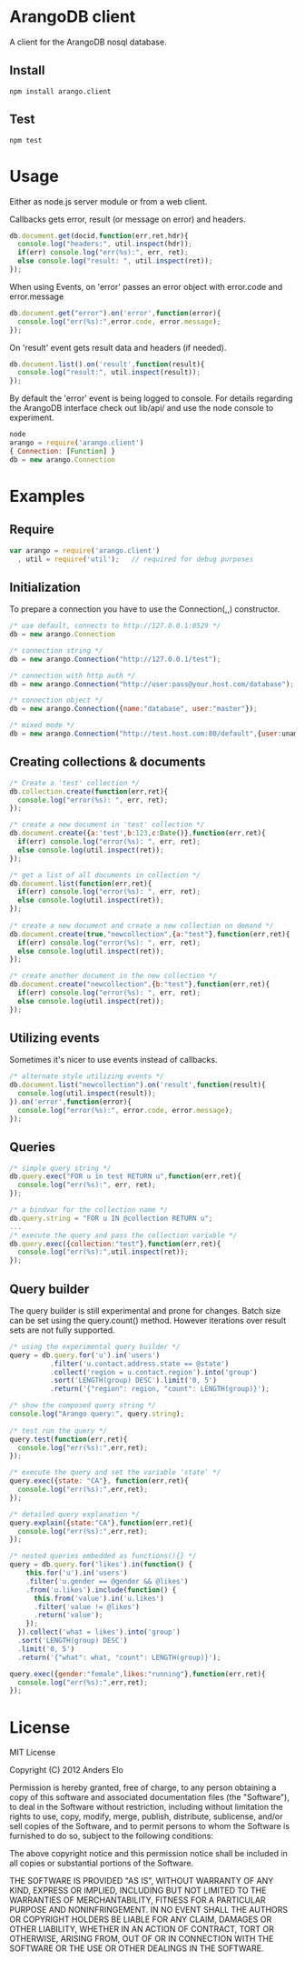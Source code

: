 ArangoDB client
===============
A client for the ArangoDB nosql database.

Install
-------
```
npm install arango.client
```

Test
----
```
npm test
```

Usage
=====
Either as node.js server module or from a web client.


Callbacks gets error, result (or message on error) and headers. 
```javascript
db.document.get(docid,function(err,ret,hdr){
  console.log("headers:", util.inspect(hdr));
  if(err) console.log("err(%s):", err, ret);
  else console.log("result: ", util.inspect(ret));
});
```
When using Events, on 'error' passes an error object with error.code and error.message
```javascript
db.document.get("error").on('error',function(error){
  console.log("err(%s):",error.code, error.message);
});
```
On 'result' event gets result data and headers (if needed).
```javascript
db.document.list().on('result',function(result){
  console.log("result:", util.inspect(result));
});
```
By default the 'error' event is being logged to console.
For details regarding the ArangoDB interface check out lib/api/ 
and use the node console to experiment.
```javascript
node
arango = require('arango.client')
{ Connection: [Function] }
db = new arango.Connection
```

Examples
========
Require
-------
```javascript
var arango = require('arango.client')
  , util = require('util');   // required for debug purposes
``` 
 
Initialization
--------------
To prepare a connection you have to use the Connection(<string>,<object>,<function>) constructor.
```javascript
/* use default, connects to http://127.0.0.1:8529 */
db = new arango.Connection

/* connection string */
db = new arango.Connection("http://127.0.0.1/test");

/* connection with http auth */
db = new arango.Connection("http://user:pass@your.host.com/database");

/* connection object */
db = new arango.Connection({name:"database", user:"master"});

/* mixed mode */
db = new arango.Connection("http://test.host.com:80/default",{user:uname,pass:pwd});
```

Creating collections & documents
-------------------------------
```javascript
/* Create a 'test' collection */
db.collection.create(function(err,ret){
  console.log("error(%s): ", err, ret);
});

/* create a new document in 'test' collection */
db.document.create({a:'test',b:123,c:Date()},function(err,ret){
  if(err) console.log("error(%s): ", err, ret);
  else console.log(util.inspect(ret));
});

/* get a list of all documents in collection */
db.document.list(function(err,ret){
  if(err) console.log("error(%s): ", err, ret);
  else console.log(util.inspect(ret));
});
 
/* create a new document and create a new collection on demand */
db.document.create(true,"newcollection",{a:"test"},function(err,ret){
  if(err) console.log("error(%s): ", err, ret);
  else console.log(util.inspect(ret));
});

/* create another document in the new collection */
db.document.create("newcollection",{b:"test"},function(err,ret){
  if(err) console.log("error(%s): ", err, ret);
  else console.log(util.inspect(ret));
});
```
Utilizing events
----------------
Sometimes it's nicer to use events instead of callbacks.

```javascript
/* alternate style utilizing events */
db.document.list("newcollection").on('result',function(result){
  console.log(util.inspect(result));
}).on('error',function(error){
  console.log("error(%s):", error.code, error.message);
});
```

Queries
-------
```javascript
/* simple query string */
db.query.exec("FOR u in test RETURN u",function(err,ret){
  console.log("err(%s):", err, ret);
});

/* a bindvar for the collection name */
db.query.string = "FOR u IN @collection RETURN u";
...
/* execute the query and pass the collection variable */
db.query.exec({collection:"test"},function(err,ret){
  console.log("err(%s):",util.inspect(ret));
});
```

Query builder
-------------
The query builder is still experimental and prone for changes.
Batch size can be set using the query.count(<number>) method.
However iterations over result sets are not fully supported.
```javascript
/* using the experimental query builder */
query = db.query.for('u').in('users')
          .filter('u.contact.address.state == @state')
          .collect('region = u.contact.region').into('group')
          .sort('LENGTH(group) DESC').limit('0, 5')
          .return('{"region": region, "count": LENGTH(group)}');

/* show the composed query string */
console.log("Arango query:", query.string);
                
/* test run the query */
query.test(function(err,ret){
  console.log("err(%s):",err,ret);
});

/* execute the query and set the variable 'state' */
query.exec({state: "CA"}, function(err,ret){
  console.log("err(%s):",err,ret);
});

/* detailed query explanation */
query.explain({state:"CA"},function(err,ret){
  console.log("err(%s):",err,ret);
});

/* nested queries embedded as functions(){} */
query = db.query.for('likes').in(function() {
    this.for('u').in('users')
    .filter('u.gender == @gender && @likes')
    .from('u.likes').include(function() {
      this.from('value').in('u.likes')
      .filter('value != @likes')
      .return('value');
    });
  }).collect('what = likes').into('group')
  .sort('LENGTH(group) DESC')
  .limit('0, 5')
  .return('{"what": what, "count": LENGTH(group)}');

query.exec({gender:"female",likes:"running"},function(err,ret){
  console.log("err(%s):",err,ret);
});
```



License
=======
MIT License

Copyright (C) 2012 Anders Elo

Permission is hereby granted, free of charge, to any person obtaining a copy of this software and associated documentation files (the "Software"), to deal in the Software without restriction, including without limitation the rights to use, copy, modify, merge, publish, distribute, sublicense, and/or sell copies of the Software, and to permit persons to whom the Software is furnished to do so, subject to the following conditions:

The above copyright notice and this permission notice shall be included in all copies or substantial portions of the Software.

THE SOFTWARE IS PROVIDED "AS IS", WITHOUT WARRANTY OF ANY KIND, EXPRESS OR IMPLIED, INCLUDING BUT NOT LIMITED TO THE WARRANTIES OF MERCHANTABILITY, FITNESS FOR A PARTICULAR PURPOSE AND NONINFRINGEMENT. IN NO EVENT SHALL THE AUTHORS OR COPYRIGHT HOLDERS BE LIABLE FOR ANY CLAIM, DAMAGES OR OTHER LIABILITY, WHETHER IN AN ACTION OF CONTRACT, TORT OR OTHERWISE, ARISING FROM, OUT OF OR IN CONNECTION WITH THE SOFTWARE OR THE USE OR OTHER DEALINGS IN THE SOFTWARE.

